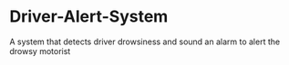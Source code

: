 # Driver-Alert-System
A system that detects driver drowsiness and sound an alarm to alert the drowsy motorist
